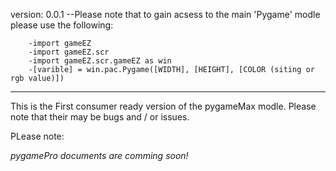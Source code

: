 version: 0.0.1
    --Please note that to gain acsess to the main 'Pygame' modle please use the following:

        -import gameEZ
        -import gameEZ.scr
        -import gameEZ.scr.gameEZ as win
        -[varible] = win.pac.Pygame([WIDTH], [HEIGHT], [COLOR (siting or rgb value)])
________________________________________

This is the First consumer ready version of the pygameMax modle. Please note that their may be bugs and / or issues.


PLease note:

*pygamePro documents are comming soon!*